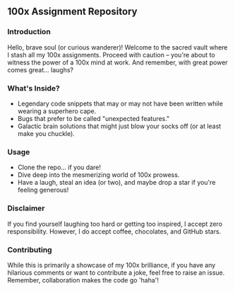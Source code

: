 ## 100x Assignment Repository

### Introduction
Hello, brave soul (or curious wanderer)! Welcome to the sacred vault where I stash all my 100x assignments. Proceed with caution – you're about to witness the power of a 100x mind at work. And remember, with great power comes great... laughs?

### What's Inside?
- Legendary code snippets that may or may not have been written while wearing a superhero cape.
- Bugs that prefer to be called "unexpected features."
- Galactic brain solutions that might just blow your socks off (or at least make you chuckle).

### Usage
- Clone the repo... if you dare!
- Dive deep into the mesmerizing world of 100x prowess.
- Have a laugh, steal an idea (or two), and maybe drop a star if you're feeling generous!

### Disclaimer
If you find yourself laughing too hard or getting too inspired, I accept zero responsibility. However, I do accept coffee, chocolates, and GitHub stars.

### Contributing
While this is primarily a showcase of my 100x brilliance, if you have any hilarious comments or want to contribute a joke, feel free to raise an issue. Remember, collaboration makes the code go 'haha'!
